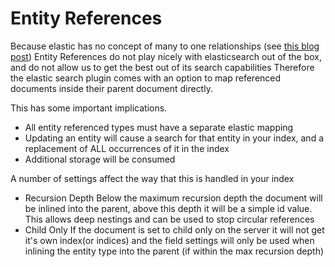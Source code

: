 # Entity References

Because elastic has no concept of many to one relationships (see [this blog post](https://www.elastic.co/blog/managing-relations-inside-elasticsearch)) Entity References do not play nicely with elasticsearch out of the box, and do not allow us to get the best out of its search capabilities
Therefore the elastic search plugin comes with an option to map referenced documents inside their parent document directly.

This has some important implications.

* All entity referenced types must have a separate elastic mapping
* Updating an entity will cause a search for that entity in your index, and a replacement of ALL occurrences of it in the index
* Additional storage will be consumed

A number of settings affect the way that this is handled in your index

* Recursion Depth
    Below the maximum recursion depth the document will be inlined into the parent, above this depth it will be a simple id value. This allows deep nestings and can be used to stop circular references
* Child Only
    If the document is set to child only on the server it will not get it's own index(or indices) and the field settings will only be used when inlining the entity type into the parent (if within the max recursion depth)
